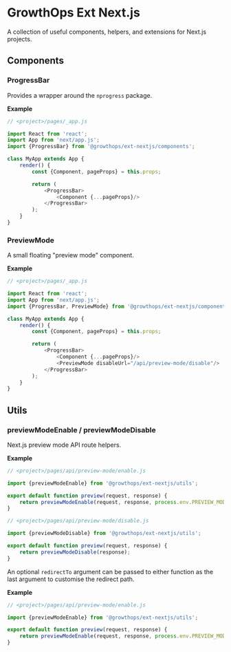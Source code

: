 # GrowthOps Ext Next.js

A collection of useful components, helpers, and extensions for Next.js projects.

## Components

### ProgressBar
Provides a wrapper around the `nprogress` package.

**Example**
```js
// <project>/pages/_app.js

import React from 'react';
import App from 'next/app.js';
import {ProgressBar} from '@growthops/ext-nextjs/components';

class MyApp extends App {
	render() {
		const {Component, pageProps} = this.props;

		return (
			<ProgressBar>
				<Component {...pageProps}/>
			</ProgressBar>
		);
	}
}
```

### PreviewMode
A small floating "preview mode" component.

**Example**
```js
// <project>/pages/_app.js

import React from 'react';
import App from 'next/app.js';
import {ProgressBar, PreviewMode} from '@growthops/ext-nextjs/components';

class MyApp extends App {
	render() {
		const {Component, pageProps} = this.props;

		return (
			<ProgressBar>
				<Component {...pageProps}/>
				<PreviewMode disableUrl="/api/preview-mode/disable"/>
			</ProgressBar>
		);
	}
}
```

## Utils

### previewModeEnable / previewModeDisable
Next.js preview mode API route helpers.

**Example**
```js
// <project>/pages/api/preview-mode/enable.js

import {previewModeEnable} from '@growthops/ext-nextjs/utils';

export default function preview(request, response) {
	return previewModeEnable(request, response, process.env.PREVIEW_MODE_SECRET);
}

// <project>/pages/api/preview-mode/disable.js

import {previewModeDisable} from '@growthops/ext-nextjs/utils';

export default function preview(request, response) {
	return previewModeDisable(response);
}
```

An optional `redirectTo` argument can be passed to either function as the last argument to customise the redirect path.

**Example**
```js
// <project>/pages/api/preview-mode/enable.js

import {previewModeEnable} from '@growthops/ext-nextjs/utils';

export default function preview(request, response) {
	return previewModeEnable(request, response, process.env.PREVIEW_MODE_SECRET, '/home');
}
```

